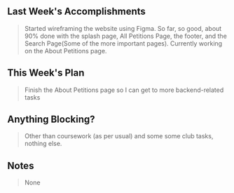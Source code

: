 ## Last Week's Accomplishments
> Started wireframing the website using Figma. So far, so good, about 90% done with the splash page, All Petitions Page, the footer, and the Search Page(Some of the more important pages). Currently working on the About Petitions page. 
>

## This Week's Plan
> Finish the About Petitions page so I can get to more backend-related tasks

## Anything Blocking?
> Other than coursework (as per usual) and some some club tasks, nothing else.

## Notes 
> None